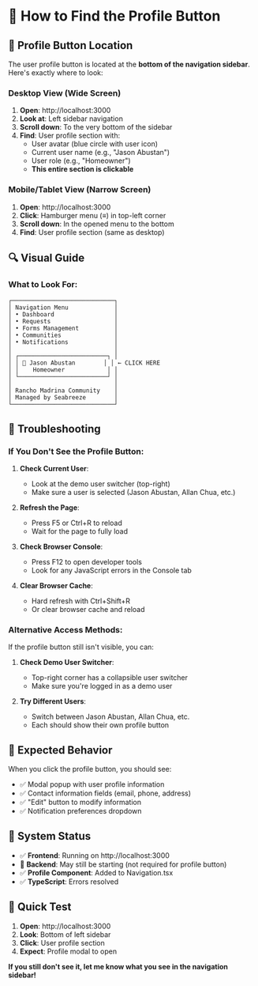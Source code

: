 # 👤 How to Find the Profile Button

## 🎯 **Profile Button Location**

The user profile button is located at the **bottom of the navigation sidebar**. Here's exactly where to look:

### **Desktop View (Wide Screen)**
1. **Open**: http://localhost:3000
2. **Look at**: Left sidebar navigation
3. **Scroll down**: To the very bottom of the sidebar
4. **Find**: User profile section with:
   - User avatar (blue circle with user icon)
   - Current user name (e.g., "Jason Abustan")
   - User role (e.g., "Homeowner")
   - **This entire section is clickable**

### **Mobile/Tablet View (Narrow Screen)**
1. **Open**: http://localhost:3000
2. **Click**: Hamburger menu (≡) in top-left corner
3. **Scroll down**: In the opened menu to the bottom
4. **Find**: User profile section (same as desktop)

## 🔍 **Visual Guide**

### **What to Look For:**
```
┌─────────────────────────────┐
│ Navigation Menu             │
│ • Dashboard                 │
│ • Requests                  │
│ • Forms Management          │
│ • Communities               │
│ • Notifications             │
│                             │
│ ┌─────────────────────────┐ │
│ │ 👤 Jason Abustan        │ │ ← CLICK HERE
│ │    Homeowner            │ │
│ └─────────────────────────┘ │
│                             │
│ Rancho Madrina Community    │
│ Managed by Seabreeze        │
└─────────────────────────────┘
```

## 🚨 **Troubleshooting**

### **If You Don't See the Profile Button:**

1. **Check Current User**:
   - Look at the demo user switcher (top-right)
   - Make sure a user is selected (Jason Abustan, Allan Chua, etc.)

2. **Refresh the Page**:
   - Press F5 or Ctrl+R to reload
   - Wait for the page to fully load

3. **Check Browser Console**:
   - Press F12 to open developer tools
   - Look for any JavaScript errors in the Console tab

4. **Clear Browser Cache**:
   - Hard refresh with Ctrl+Shift+R
   - Or clear browser cache and reload

### **Alternative Access Methods:**

If the profile button still isn't visible, you can:

1. **Check Demo User Switcher**:
   - Top-right corner has a collapsible user switcher
   - Make sure you're logged in as a demo user

2. **Try Different Users**:
   - Switch between Jason Abustan, Allan Chua, etc.
   - Each should show their own profile button

## 🎯 **Expected Behavior**

When you click the profile button, you should see:
- ✅ Modal popup with user profile information
- ✅ Contact information fields (email, phone, address)
- ✅ "Edit" button to modify information
- ✅ Notification preferences dropdown

## 📱 **System Status**

- ✅ **Frontend**: Running on http://localhost:3000
- 🔄 **Backend**: May still be starting (not required for profile button)
- ✅ **Profile Component**: Added to Navigation.tsx
- ✅ **TypeScript**: Errors resolved

## 🔧 **Quick Test**

1. **Open**: http://localhost:3000
2. **Look**: Bottom of left sidebar
3. **Click**: User profile section
4. **Expect**: Profile modal to open

**If you still don't see it, let me know what you see in the navigation sidebar!**









